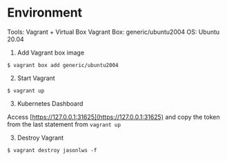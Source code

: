 # Environment

Tools: Vagrant + Virtual Box
Vagrant Box: generic/ubuntu2004
OS: Ubuntu 20.04

1. Add Vagrant box image
```console
$ vagrant box add generic/ubuntu2004
```

2. Start Vagrant 
```console
$ vagrant up
```

3. Kubernetes Dashboard

Access [https://127.0.0.1:31625](https://127.0.0.1:31625) and copy the token from the last statement from `vagrant up`

3. Destroy Vagrant
```console
$ vagrant destroy jasonlws -f
```